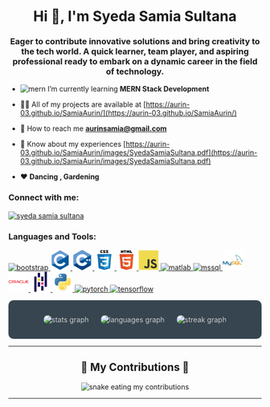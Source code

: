 <h1 align="center">Hi 👋, I'm Syeda Samia Sultana</h1>
<h3 align="center">Eager to contribute innovative solutions and bring creativity to the tech world. A quick learner, team player, and aspiring professional ready to embark on a dynamic career in the field of technology.</h3>



- <img src="https://cdn.iconscout.com/icon/free/png-256/mern-1175070.png" alt="mern" height="15" width="15"> I’m currently learning **MERN Stack Development**

- 👨‍💻 All of my projects are available at [https://aurin-03.github.io/SamiaAurin/](https://aurin-03.github.io/SamiaAurin/)

- 📧 How to reach me **aurinsamia@gmail.com**

- 📄 Know about my experiences [https://aurin-03.github.io/SamiaAurin/images/SyedaSamiaSultana.pdf](https://aurin-03.github.io/SamiaAurin/images/SyedaSamiaSultana.pdf)

- ❤️  **Dancing , Gardening**

<h3 align="left">Connect with me:</h3>
<p align="left">
<a href="https://linkedin.com/in/syeda-samia-sultana-7aa462217/" target="blank"><img align="center" src="https://raw.githubusercontent.com/rahuldkjain/github-profile-readme-generator/master/src/images/icons/Social/linked-in-alt.svg" alt="syeda samia sultana" height="30" width="40" /></a>
</p>

<h3 align="left">Languages and Tools:</h3>
<p align="left"> <a href="" target="_blank" rel="noreferrer"> <img src="https://skillicons.dev/icons?i=bootstrap" alt="bootstrap" width="40" height="40"/> </a> <a href="https://www.cprogramming.com/" target="_blank" rel="noreferrer"> <img src="https://raw.githubusercontent.com/devicons/devicon/master/icons/c/c-original.svg" alt="c" width="40" height="40"/> </a> <a href="https://www.w3schools.com/cpp/" target="_blank" rel="noreferrer"> <img src="https://raw.githubusercontent.com/devicons/devicon/master/icons/cplusplus/cplusplus-original.svg" alt="cplusplus" width="40" height="40"/> </a> <a href="https://www.w3schools.com/css/" target="_blank" rel="noreferrer"> <img src="https://raw.githubusercontent.com/devicons/devicon/master/icons/css3/css3-original-wordmark.svg" alt="css3" width="40" height="40"/> </a> <a href="https://www.w3.org/html/" target="_blank" rel="noreferrer"> <img src="https://raw.githubusercontent.com/devicons/devicon/master/icons/html5/html5-original-wordmark.svg" alt="html5" width="40" height="40"/> </a> <a href="https://developer.mozilla.org/en-US/docs/Web/JavaScript" target="_blank" rel="noreferrer"> <img src="https://raw.githubusercontent.com/devicons/devicon/master/icons/javascript/javascript-original.svg" alt="javascript" width="40" height="40"/> </a> <a href="https://www.mathworks.com/" target="_blank" rel="noreferrer"> <img src="https://upload.wikimedia.org/wikipedia/commons/2/21/Matlab_Logo.png" alt="matlab" width="40" height="40"/> </a> <a href="https://www.microsoft.com/en-us/sql-server" target="_blank" rel="noreferrer"> <img src="https://www.svgrepo.com/show/303229/microsoft-sql-server-logo.svg" alt="mssql" width="40" height="40"/> </a> <a href="https://www.mysql.com/" target="_blank" rel="noreferrer"> <img src="https://raw.githubusercontent.com/devicons/devicon/master/icons/mysql/mysql-original-wordmark.svg" alt="mysql" width="40" height="40"/> </a> <a href="https://www.oracle.com/" target="_blank" rel="noreferrer"> <img src="https://raw.githubusercontent.com/devicons/devicon/master/icons/oracle/oracle-original.svg" alt="oracle" width="40" height="40"/> </a> <a href="https://pandas.pydata.org/" target="_blank" rel="noreferrer"> <img src="https://raw.githubusercontent.com/devicons/devicon/2ae2a900d2f041da66e950e4d48052658d850630/icons/pandas/pandas-original.svg" alt="pandas" width="40" height="40"/> </a> <a href="https://www.python.org" target="_blank" rel="noreferrer"> <img src="https://raw.githubusercontent.com/devicons/devicon/master/icons/python/python-original.svg" alt="python" width="40" height="40"/> </a> <a href="https://pytorch.org/" target="_blank" rel="noreferrer"> <img src="https://www.vectorlogo.zone/logos/pytorch/pytorch-icon.svg" alt="pytorch" width="40" height="40"/> </a> <a href="https://www.tensorflow.org" target="_blank" rel="noreferrer"> <img src="https://www.vectorlogo.zone/logos/tensorflow/tensorflow-icon.svg" alt="tensorflow" width="40" height="40"/> </a> </p>

<!----       Stats  -->
<div align="center" style="background-color: #36454f; color: #cccccc; padding: 20px; border-radius: 10px;">
  <!-- GitHub Profile Stats -->
  <img src="https://github-readme-stats.vercel.app/api?username=samiaaurin&hide_title=false&hide_rank=false&show_icons=true&include_all_commits=true&count_private=true&disable_animations=false&theme=algolia&locale=en&hide_border=true" height="180" alt="stats graph" style="margin: 10px; border-radius: 10px;" />
  
  <!-- Top Languages -->
  <img src="https://github-readme-stats.vercel.app/api/top-langs?username=samiaaurin&locale=en&hide_title=false&layout=compact&card_width=320&langs_count=8&theme=algolia&hide_border=true" height="180" alt="languages graph" style="margin: 10px; border-radius: 10px;" />
  
  <!-- GitHub Streak Stats -->
  <img src="https://github-readme-streak-stats.herokuapp.com/?user=samiaaurin&theme=radical&hide_border=true" height="180" alt="streak graph" style="margin: 10px; border-radius: 10px;" />
</div>

<!-- ![Snake animation](https://github.com/samiaaurin/samiaaurin/blob/output/snake.svg) -->

<hr>
<div align="center">
  <h2>🐍 My Contributions 🐍</h2>
<img alt="snake eating my contributions" src="https://raw.githubusercontent.com/Muntasir-Ayan/Muntasir-Ayan/output/github-contribution-grid-snake-dark.svg?cache-bust=1"/>
</div>
<hr/>